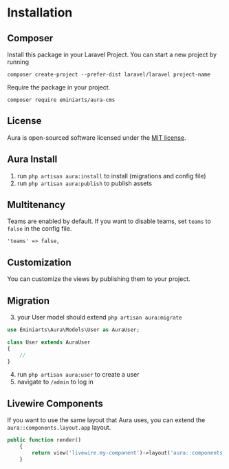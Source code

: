 # Installation

## Composer

Install this package in your Laravel Project. You can start a new project by running 

`composer create-project --prefer-dist laravel/laravel project-name`

Require the package in your project.

`composer require eminiarts/aura-cms`

## License

Aura is open-sourced software licensed under the [MIT license](https://opensource.org/licenses/MIT).

## Aura Install

1. run `php artisan aura:install` to install (migrations and config file)
2. run `php artisan aura:publish` to publish assets


## Multitenancy

Teams are enabled by default. If you want to disable teams, set `teams` to `false` in the config file.

`'teams' => false,`


## Customization

You can customize the views by publishing them to your project.

## Migration

3. your User model should extend `php artisan aura:migrate` 

```php
use Eminiarts\Aura\Models\User as AuraUser;

class User extends AuraUser
{
    //
}
```


4. run `php artisan aura:user` to create a user
5. navigate to `/admin` to log in


## Livewire Components

If you want to use the same layout that Aura uses, you can extend the `aura::components.layout.app` layout.

```php
public function render()
    {
        return view('livewire.my-component')->layout('aura::components.layout.app');
    }
```